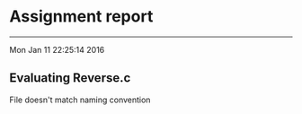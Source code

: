 # Assignment report
---
Mon Jan 11 22:25:14 2016

## Evaluating Reverse.c

File doesn't match naming convention

